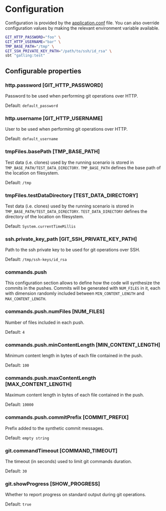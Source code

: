 # Configuration

Configuration is provided by the [application.conf](src/test/resources/application.conf) file.
You can also override configuration values by making the relevant environment variable available.

```bash
GIT_HTTP_PASSWORD="foo" \
GIT_HTTP_USERNAME="bar" \
TMP_BASE_PATH="/tmp" \
GIT_SSH_PRIVATE_KEY_PATH="/path/to/ssh/id_rsa" \
sbt "gatling:test"
```

## Configurable properties

### http.password [GIT_HTTP_PASSWORD]
Password to be used when performing git operations over HTTP.

Default: `default_password`

### http.username [GIT_HTTP_USERNAME]
User to be used when performing git operations over HTTP.

Default: `default_username`

### tmpFiles.basePath [TMP_BASE_PATH]
Test data (i.e. clones) used by the running scenario is stored in `TMP_BASE_PATH/TEST_DATA_DIRECTORY`.
`TMP_BASE_PATH` defines the base path of the location on filesystem.

Default: `/tmp`

### tmpFiles.testDataDirectory [TEST_DATA_DIRECTORY]
Test data (i.e. clones) used by the running scenario is stored in `TMP_BASE_PATH/TEST_DATA_DIRECTORY`.
`TEST_DATA_DIRECTORY` defines the directory of the location on filesystem.

Default: `System.currentTimeMillis`

### ssh.private_key_path [GIT_SSH_PRIVATE_KEY_PATH]
Path to the ssh private key to be used for git operations over SSH.

Default: `/tmp/ssh-keys/id_rsa`

### commands.push

This configuration section allows to define how the code will synthesize the commits in the pushes.
Commits will be generated with `NUM_FILES` in it, each with dimension randomly included between `MIN_CONTENT_LENGTH` and `MAX_CONTENT_LENGTH`.

### commands.push.numFiles [NUM_FILES]
Number of files included in each push.

Default: `4`

### commands.push.minContentLength [MIN_CONTENT_LENGTH]
Minimum content length in bytes of each file contained in the push.

Default: `100`

### commands.push.maxContentLength [MAX_CONTENT_LENGTH]
Maximum content length in bytes of each file contained in the push.

Default: `10000`

### commands.push.commitPrefix [COMMIT_PREFIX]
Prefix added to the synthetic commit messages.

Default: `empty string`

### git.commandTimeout [COMMAND_TIMEOUT]
The timeout (in seconds) used to limit git commands duration.

Default: `30`

### git.showProgress [SHOW_PROGRESS]
Whether to report progress on standard output during git operations.

Default: `true`
